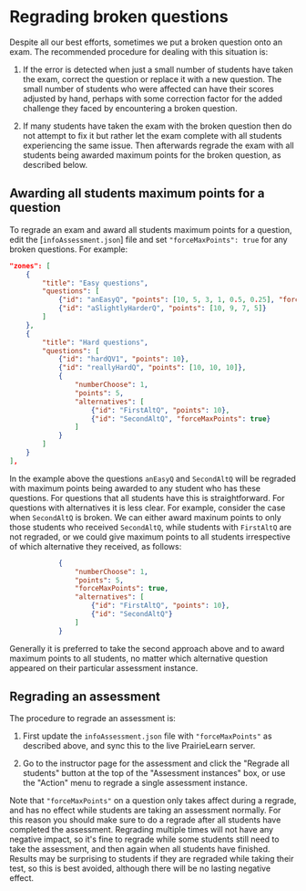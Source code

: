 
# Regrading broken questions

Despite all our best efforts, sometimes we put a broken question onto an exam. The recommended procedure for dealing with this situation is:

1. If the error is detected when just a small number of students have taken the exam, correct the question or replace it with a new question. The small number of students who were affected can have their scores adjusted by hand, perhaps with some correction factor for the added challenge they faced by encountering a broken question.

2. If many students have taken the exam with the broken question then do not attempt to fix it but rather let the exam complete with all students experiencing the same issue. Then afterwards regrade the exam with all students being awarded maximum points for the broken question, as described below.


## Awarding all students maximum points for a question

To regrade an exam and award all students maximum points for a question, edit the [`infoAssessment.json`] file and set `"forceMaxPoints": true` for any broken questions. For example:

```json
"zones": [
    {
        "title": "Easy questions",
        "questions": [
            {"id": "anEasyQ", "points": [10, 5, 3, 1, 0.5, 0.25], "forceMaxPoints": true},
            {"id": "aSlightlyHarderQ", "points": [10, 9, 7, 5]}
        ]
    },
    {
        "title": "Hard questions",
        "questions": [
            {"id": "hardQV1", "points": 10},
            {"id": "reallyHardQ", "points": [10, 10, 10]},
            {
                "numberChoose": 1,
                "points": 5,
                "alternatives": [
                    {"id": "FirstAltQ", "points": 10},
                    {"id": "SecondAltQ", "forceMaxPoints": true}
                ]
            }
        ]
    }
],
```

In the example above the questions `anEasyQ` and `SecondAltQ` will be regraded with maximum points being awarded to any student who has these questions. For questions that all students have this is straightforward. For questions with alternatives it is less clear. For example, consider the case when `SecondAltQ` is broken. We can either award maxinum points to only those students who received `SecondAltQ`, while students with `FirstAltQ` are not regraded, or we could give maximum points to all students irrespective of which alternative they received, as follows:

```json
            {
                "numberChoose": 1,
                "points": 5,
                "forceMaxPoints": true,
                "alternatives": [
                    {"id": "FirstAltQ", "points": 10},
                    {"id": "SecondAltQ"}
                ]
            }
```

Generally it is preferred to take the second approach above and to award maximum points to all students, no matter which alternative question appeared on their particular assessment instance.

## Regrading an assessment

The procedure to regrade an assessment is:

1. First update the `infoAssessment.json` file with `"forceMaxPoints"` as described above, and sync this to the live PrairieLearn server.

2. Go to the instructor page for the assessment and click the "Regrade all students" button at the top of the "Assessment instances" box, or use the "Action" menu to regrade a single assessment instance.

Note that `"forceMaxPoints"` on a question only takes affect during a regrade, and has no effect while students are taking an assessment normally. For this reason you should make sure to do a regrade after all students have completed the assessment. Regrading multiple times will not have any negative impact, so it's fine to regrade while some students still need to take the assessment, and then again when all students have finished. Results may be surprising to students if they are regraded while taking their test, so this is best avoided, although there will be no lasting negative effect.
